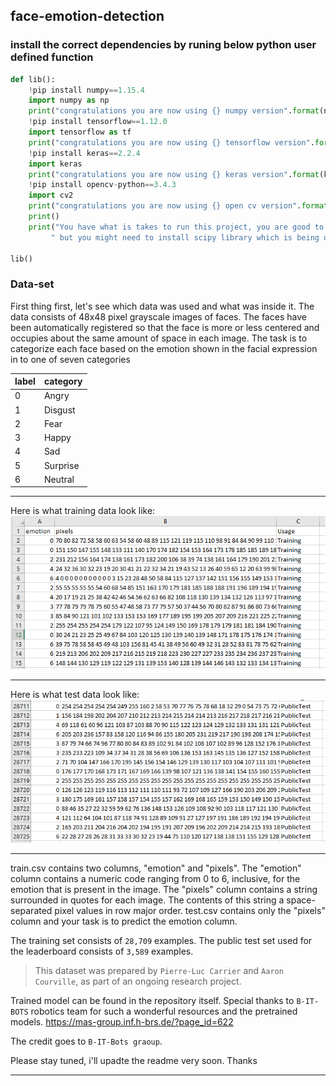 ## face-emotion-detection

### install the correct dependencies by runing below python user defined function

```python
def lib():
    !pip install numpy==1.15.4
    import numpy as np
    print("congratulations you are now using {} numpy version".format(np.__version__))
    !pip install tensorflow==1.12.0
    import tensorflow as tf
    print("congratulations you are now using {} tensorflow version".format(tf.__version__))
    !pip install keras==2.2.4
    import keras
    print("congratulations you are now using {} keras version".format(keras.__version__))
    !pip install opencv-python==3.4.3
    import cv2
    print("congratulations you are now using {} open cv version".format(cv2.__version__))
    print()
    print("You have what is takes to run this project, you are good to go"\
         " but you might need to install scipy library which is being used in utils/preprocessors.py file")
    
lib()

```

### Data-set

First thing first, let's see which data was used and what was inside it. 
The data consists of 48x48 pixel grayscale images of faces. The faces have been automatically registered so that the face is more or less centered and occupies about the same amount of space in each image. The task is to categorize each face based on the emotion shown in the facial expression in to one of seven categories 

label   |    category
------|----------------
0|Angry
1|Disgust
2|Fear
3|Happy
4|Sad
5|Surprise
6|Neutral

***
Here is what training data look like: 
![title](https://github.com/nirajdevpandey/face-emotion-detection/blob/master/data-set/training_data.PNG)

***
Here is what test data look like: 
![title](https://github.com/nirajdevpandey/face-emotion-detection/blob/master/data-set/test_data.PNG)

***
train.csv contains two columns, "emotion" and "pixels". The "emotion" column contains a numeric code ranging from 0 to 6, inclusive, for the emotion that is present in the image. The "pixels" column contains a string surrounded in quotes for each image. The contents of this string a space-separated pixel values in row major order. test.csv contains only the "pixels" column and your task is to predict the emotion column.

The training set consists of `28,709` examples. The public test set used for the leaderboard consists of `3,589` examples.

> This dataset was prepared by `Pierre-Luc Carrier` and `Aaron Courville`, as part of an ongoing research project. 

Trained model can be found in the repository itself. Special thanks to `B-IT-BOTS` robotics team for such a wonderful resources and the pretrained models. https://mas-group.inf.h-brs.de/?page_id=622

The credit goes to `B-IT-Bots graoup`. 

Please stay tuned, i'll upadte the readme very soon. Thanks 
***
